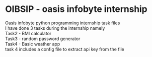 # OIBSIP - oasis infobyte internship
Oasis infobyte python programming internship task files <br>
I have done 3 tasks during the internship namely <br>
Task2 - BMI calculator <br>
Task3 - random password generator <br>
Task4 - Basic weather app <br>
task 4 includes a config file to extract api key from the file
